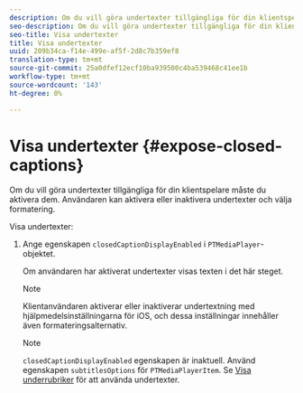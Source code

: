 ```yaml
---
description: Om du vill göra undertexter tillgängliga för din klientspelare måste du aktivera dem. Användaren kan aktivera eller inaktivera undertexter och välja formatering.
seo-description: Om du vill göra undertexter tillgängliga för din klientspelare måste du aktivera dem. Användaren kan aktivera eller inaktivera undertexter och välja formatering.
seo-title: Visa undertexter
title: Visa undertexter
uuid: 209b34ca-f14e-499e-af5f-2d8c7b359ef8
translation-type: tm+mt
source-git-commit: 25a0dfef12ecf10ba939500c4ba539468c41ee1b
workflow-type: tm+mt
source-wordcount: '143'
ht-degree: 0%

---
```



# Visa undertexter {#expose-closed-captions}

Om du vill göra undertexter tillgängliga för din klientspelare måste du aktivera dem. Användaren kan aktivera eller inaktivera undertexter och välja formatering.

Visa undertexter:

1. Ange egenskapen `closedCaptionDisplayEnabled` i `PTMediaPlayer`-objektet.

   Om användaren har aktiverat undertexter visas texten i det här steget.

   >[!NOTE]
   >
   >Klientanvändaren aktiverar eller inaktiverar undertextning med hjälpmedelsinställningarna för iOS, och dessa inställningar innehåller även formateringsalternativ.

   >[!NOTE]
   >
   >`closedCaptionDisplayEnabled` egenskapen är inaktuell. Använd egenskapen `subtitlesOptions` för `PTMediaPlayerItem`. Se [Visa underrubriker](../../tvsdk-1.4-for-ios/c-psdk-ios-1.4-closed-captioning-and-subtitles-ios/t-psdk-ios-1.4-subtitles-exposing-ios.md) för att använda undertexter.